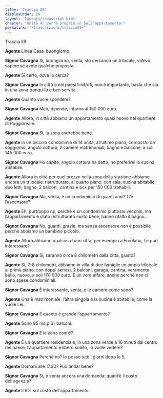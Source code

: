 ```yaml
---
title: 'Traccia 29'
displayOrder: 29
layout: 'layouts/transcript.html'
chapter: "Unità 4: Verrà proprio un bell'appartamento!"
permalink: '/trascrizioni/traccia29/'
---
```


Traccia 29

**Agente** Linea Casa, buongiorno.

**Signor Cavagna** Sì, buongiorno, senta, sto cercando un trilocale, volevo sapere se avete qualche proposta.

**Agente** Sì certo, dove lo cerca?

**Signor Cavagna** In città o nei paesi limitrofi, non è importante, basta che sia in una zona tranquilla e ben servita.

**Agente** Quanto vuole spendere?

**Signor Cavagna** Mah, dipende, intorno ai 150 000 euro.

**Agente** Allora, in città abbiamo un appartamento quasi nuovo nel quartiere di Poggioreale.

**Signor Cavagna** Sì, la zona andrebbe bene.

**Agente** In un piccolo condominio di 14 unità, all’ultimo piano, composto da soggiorno, angolo cottura, 2 camere matrimoniali, bagno e balcone, a soli 145 000 euro.

**Signor Cavagna** Ho capito, angolo cottura ha detto, no preferirei la cucina abitabile.

**Agente** Allora in città per quel prezzo nella zona della stazione abbiamo ancora un trilocale: ristrutturato, al quarto piano, con sala, cucina abitabile, due letti, bagno, 2 balconi, cantina e box per 150 000 trattabili.

**Signor Cavagna** Ma, senta, è un condominio di quanti anni? C’è l’ascensore?

**Agente** Eh, purtroppo no, perché è un condominio piuttosto vecchio, ma l’appartamento è stato ristrutturato molto bene, hanno rifatto il bagno...

**Signor Cavagna** No, guardi, grazie, ma senza ascensore non è possibile perché abbiamo un bambino piccolo.

**Agente** Allora abbiamo qualcosa fuori città, per esempio a Ercolano, Le può interessare?

**Signor Cavagna** Sì, saranno circa 8 chilometri dalla città, giusto?

**Agente** Sì, 7-8 chilometri, abbiamo in villa di due famiglie un ampio trilocale al primo piano, con doppi servizi, 2 balconi, garage, cantina, veramente bello, nuovo, a soli 170 000 euro. È un vero affare, anche perché non ci sono spese condominiali.

**Signor Cavagna** È interessante, senta, e le camere come sono?

**Agente** Una è matrimoniale, l’altra singola e la cucina è abitabile, come la vuole Lei.

**Signor Cavagna** E quanto è grande l’appartamento?

**Agente** Sono 95 mq più i balconi.

**Signor Cavagna** E la zona com’è?

**Agente** È un quartiere residenziale, in una zona verde a 10 minuti dal centro del paese; l’appartamento è libero subito, lo vuole vedere?

**Signor Cavagna** Perché no? Io posso tutti i giorni dopo le 5.

**Agente** Domani alle 17.30? Può andar bene?

**Signor Cavagna** Sì, e senta ancora una domanda: quant’è il costo dell’agenzia?

**Agente** Il 6% sul costo dell’appartamento.
